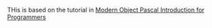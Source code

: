 THis is based on the tutorial in [Modern Object Pascal Introduction for Programmers](https://castle-engine.io/modern_pascal_introduction.html)
